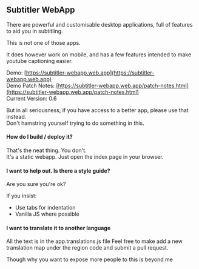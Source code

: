 
Subtitler WebApp
----------------

There are powerful and customisable desktop applications, full of features to aid you in subtitling.

This is not one of those apps.

It does however work on mobile, and has a few features intended to make youtube captioning easier.

Demo: [https://subtitler-webapp.web.app](https://subtitler-webapp.web.app)  
Demo Patch Notes: [https://subtitler-webapp.web.app/patch-notes.html](https://subtitler-webapp.web.app/patch-notes.html)  
Current Version: 0.6
  
But in all seriousness, if you have access to a better app, please use that instead.  
Don't hamstring yourself trying to do something in this.  

  
#### How do I build / deploy it?

That's the neat thing. You don't.  
It's a static webapp. Just open the index page in your browser.


#### I want to help out. Is there a style guide?

Are you sure you're ok?  

If you insist:

* Use tabs for indentation  
* Vanilla JS where possible  


#### I want to translate it to another language

All the text is in the app.translations.js file
Feel free to make add a new translation map under the region code and submit a pull request.

Though why you want to expose more people to this is beyond me
